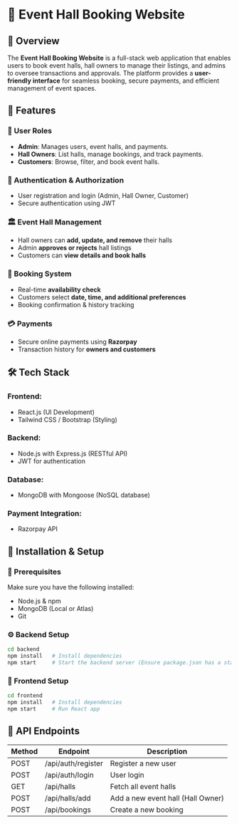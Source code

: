 # 📌 Event Hall Booking Website

## 📖 Overview
The **Event Hall Booking Website** is a full-stack web application that enables users to book event halls, hall owners to manage their listings, and admins to oversee transactions and approvals. The platform provides a **user-friendly interface** for seamless booking, secure payments, and efficient management of event spaces.

## 🎯 Features
### 👥 User Roles
- **Admin**: Manages users, event halls, and payments.
- **Hall Owners**: List halls, manage bookings, and track payments.
- **Customers**: Browse, filter, and book event halls.

### 🔑 Authentication & Authorization
- User registration and login (Admin, Hall Owner, Customer)
- Secure authentication using JWT

### 🏛️ Event Hall Management
- Hall owners can **add, update, and remove** their halls
- Admin **approves or rejects** hall listings
- Customers can **view details and book halls**

### 📅 Booking System
- Real-time **availability check**
- Customers select **date, time, and additional preferences**
- Booking confirmation & history tracking

### 💳 Payments
- Secure online payments using **Razorpay**
- Transaction history for **owners and customers**

## 🛠️ Tech Stack
### **Frontend:**
- React.js (UI Development)
- Tailwind CSS / Bootstrap (Styling)

### **Backend:**
- Node.js with Express.js (RESTful API)
- JWT for authentication

### **Database:**
- MongoDB with Mongoose (NoSQL database)

### **Payment Integration:**
- Razorpay API

## 🚀 Installation & Setup

### 📌 Prerequisites
Make sure you have the following installed:
- Node.js & npm
- MongoDB (Local or Atlas)
- Git

### ⚙️ Backend Setup
```sh
cd backend
npm install   # Install dependencies
npm start     # Start the backend server (Ensure package.json has a start script)
```

### 🎨 Frontend Setup
```sh
cd frontend
npm install   # Install dependencies
npm start     # Run React app
```

## 📌 API Endpoints
| Method | Endpoint               | Description |
|--------|------------------------|-------------|
| POST   | /api/auth/register     | Register a new user |
| POST   | /api/auth/login        | User login |
| GET    | /api/halls             | Fetch all event halls |
| POST   | /api/halls/add         | Add a new event hall (Hall Owner) |
| POST   | /api/bookings          | Create a new booking |


